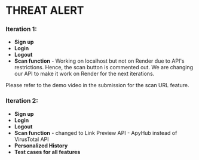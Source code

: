 # THREAT ALERT

### Iteration 1:
- **Sign up**
- **Login**
- **Logout**
- **Scan function** - Working on localhost but not on Render due to API's restrictions. Hence, the scan button is commented out. We are changing our API to make it work on Render for the next iterations.

Please refer to the demo video in the submission for the scan URL feature.

### Iteration 2:
- **Sign up**
- **Login**
- **Logout**
- **Scan function** - changed to Link Preview API - ApyHub instead of VirusTotal API
- **Personalized History**
- **Test cases for all features**
